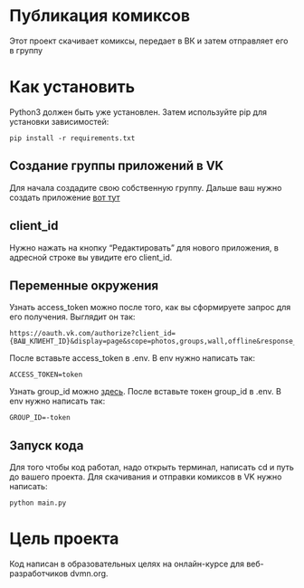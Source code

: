 # Публикация комиксов

Этот проект скачивает комиксы, передает в ВК и затем отправляет его в группу

# Как установить
Python3 должен быть уже установлен. Затем используйте pip для установки зависимостей:
```
pip install -r requirements.txt
```
## Создание группы приложений в VK
Для начала создадите свою собственную группу. Дальше ваш нужно создать приложение [вот тут](https://dev.vk.com/)

## client_id
Нужно нажать на кнопку “Редактировать” для нового приложения, в адресной строке вы увидите его client_id. 

## Переменные окружения
Узнать access_token можно после того, как вы сформируете запрос для его получения. Выглядит он так:
```
https://oauth.vk.com/authorize?client_id={ВАШ_КЛИЕНТ_ID}&display=page&scope=photos,groups,wall,offline&response_type=token&v=5.131&state=123456
```

После вставьте access_token в .env. В env нужно написать так:
```
ACCESS_TOKEN=token
```

Узнать group_id можно [здесь](https://regvk.com/id/). После вставьте токен group_id в .env. В env нужно написать так:
```
GROUP_ID=-token
```
## Запуск кода
Для того чтобы код работал, надо открыть терминал, написать cd и путь до вашего проекта. Для скачивания и отправки комиксов в VK нужно написать:
```
python main.py
```
# Цель проекта
Код написан в образовательных целях на онлайн-курсе для веб-разработчиков dvmn.org.